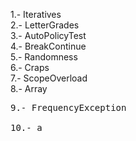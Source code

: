 1.- Iteratives <br />
 2.- LetterGrades<br />
 3.- AutoPolicyTest<br />
 4.- BreakContinue<br />
 5.- Randomness<br />
 6.- Craps<br />
 7.- ScopeOverload<br />
 8.- Array<br />
<pre>9.- FrequencyException<br/>
10.- a
